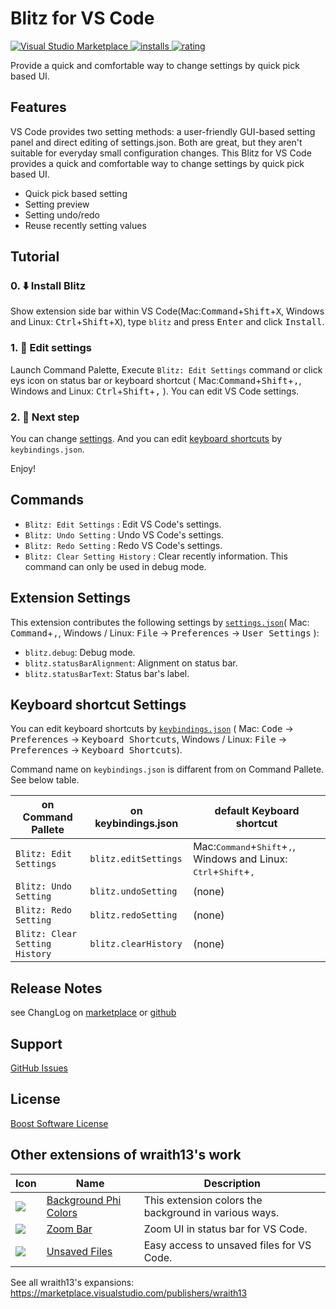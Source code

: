 # Blitz for VS Code

[![Visual Studio Marketplace](https://vsmarketplacebadge.apphb.com/version/wraith13.blitz.svg) ![installs](https://vsmarketplacebadge.apphb.com/installs/wraith13.blitz.svg) ![rating](https://vsmarketplacebadge.apphb.com/rating/wraith13.blitz.svg)](https://marketplace.visualstudio.com/items?itemName=wraith13.blitz)

Provide a quick and comfortable way to change settings by quick pick based UI.

## Features

VS Code provides two setting methods: a user-friendly GUI-based setting panel and direct editing of settings.json. Both are great, but they aren't suitable for everyday small configuration changes. This Blitz for VS Code provides a quick and comfortable way to change settings by quick pick based UI.

- Quick pick based setting
- Setting preview
- Setting undo/redo
- Reuse recently setting values

<!-- ![screenshot](images/screenshot.png) -->

## Tutorial

### 0. ⬇️ Install Blitz

Show extension side bar within VS Code(Mac:<kbd>Command</kbd>+<kbd>Shift</kbd>+<kbd>X</kbd>, Windows and Linux: <kbd>Ctrl</kbd>+<kbd>Shift</kbd>+<kbd>X</kbd>), type `blitz` and press <kbd>Enter</kbd> and click <kbd>Install</kbd>.

### 1. 🚀 Edit settings

Launch Command Palette, Execute `Blitz: Edit Settings` command or click eys icon on status bar or keyboard shortcut ( Mac:<kbd>Command</kbd>+<kbd>Shift</kbd>+<kbd>,</kbd>, Windows and Linux: <kbd>Ctrl</kbd>+<kbd>Shift</kbd>+<kbd>,</kbd> ). You can edit VS Code settings.

### 2. 🔧 Next step

You can change [settings](#extension-settings). And you can edit [keyboard shortcuts](#keyboard-shortcut-settings) by `keybindings.json`.

Enjoy!

## Commands

* `Blitz: Edit Settings` : Edit VS Code's settings.
* `Blitz: Undo Setting` : Undo VS Code's settings.
* `Blitz: Redo Setting` : Redo VS Code's settings.
* `Blitz: Clear Setting History` : Clear recently information. This command can only be used in debug mode.

## Extension Settings

This extension contributes the following settings by [`settings.json`](https://code.visualstudio.com/docs/customization/userandworkspace#_creating-user-and-workspace-settings)( Mac: <kbd>Command</kbd>+<kbd>,</kbd>, Windows / Linux: <kbd>File</kbd> -> <kbd>Preferences</kbd> -> <kbd>User Settings</kbd> ):

* `blitz.debug`: Debug mode.
* `blitz.statusBarAlignment`: Alignment on status bar.
* `blitz.statusBarText`: Status bar's label.

## Keyboard shortcut Settings

You can edit keyboard shortcuts by [`keybindings.json`](https://code.visualstudio.com/docs/customization/keybindings#_customizing-shortcuts)
( Mac: <kbd>Code</kbd> -> <kbd>Preferences</kbd> -> <kbd>Keyboard Shortcuts</kbd>, Windows / Linux: <kbd>File</kbd> -> <kbd>Preferences</kbd> -> <kbd>Keyboard Shortcuts</kbd>).

Command name on `keybindings.json` is diffarent from on Command Pallete. See below table.

|on Command Pallete|on keybindings.json|default Keyboard shortcut|
|-|-|-|
|`Blitz: Edit Settings`|`blitz.editSettings`|Mac:<kbd>Command</kbd>+<kbd>Shift</kbd>+<kbd>,</kbd>, Windows and Linux: <kbd>Ctrl</kbd>+<kbd>Shift</kbd>+<kbd>,</kbd>|
|`Blitz: Undo Setting`|`blitz.undoSetting`|(none)|
|`Blitz: Redo Setting`|`blitz.redoSetting`|(none)|
|`Blitz: Clear Setting History`|`blitz.clearHistory`|(none)|

## Release Notes

see ChangLog on [marketplace](https://marketplace.visualstudio.com/items/wraith13.blitz/changelog) or [github](https://github.com/wraith13/blitz-vscode/blob/master/CHANGELOG.md)

## Support

[GitHub Issues](https://github.com/wraith13/blitz-vscode/issues)

## License

[Boost Software License](https://github.com/wraith13/blitz-vscode/blob/master/LICENSE_1_0.txt)

## Other extensions of wraith13's work

|Icon|Name|Description|
|---|---|---|
|![](https://wraith13.gallerycdn.vsassets.io/extensions/wraith13/background-phi-colors/3.1.0/1581619161244/Microsoft.VisualStudio.Services.Icons.Default) |[Background Phi Colors](https://marketplace.visualstudio.com/items?itemName=wraith13.background-phi-colors)|This extension colors the background in various ways.|
|![](https://wraith13.gallerycdn.vsassets.io/extensions/wraith13/zoombar-vscode/1.2.1/1563089420894/Microsoft.VisualStudio.Services.Icons.Default) |[Zoom Bar](https://marketplace.visualstudio.com/items?itemName=wraith13.zoombar-vscode)|Zoom UI in status bar for VS Code.|
|![](https://wraith13.gallerycdn.vsassets.io/extensions/wraith13/unsaved-files-vscode/2.1.1/1562823380255/Microsoft.VisualStudio.Services.Icons.Default) |[Unsaved Files](https://marketplace.visualstudio.com/items?itemName=wraith13.unsaved-files-vscode)|Easy access to unsaved files for VS Code.|

See all wraith13's  expansions: <https://marketplace.visualstudio.com/publishers/wraith13>
